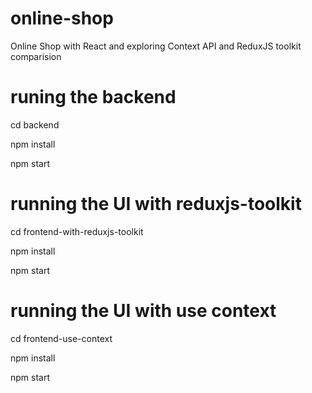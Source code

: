 # online-shop

Online Shop with React and exploring Context API and ReduxJS toolkit comparision

# runing the backend

cd backend

npm install

npm start

# running the UI with reduxjs-toolkit

cd frontend-with-reduxjs-toolkit

npm install

npm start

# running the UI with use context

cd frontend-use-context

npm install

npm start
